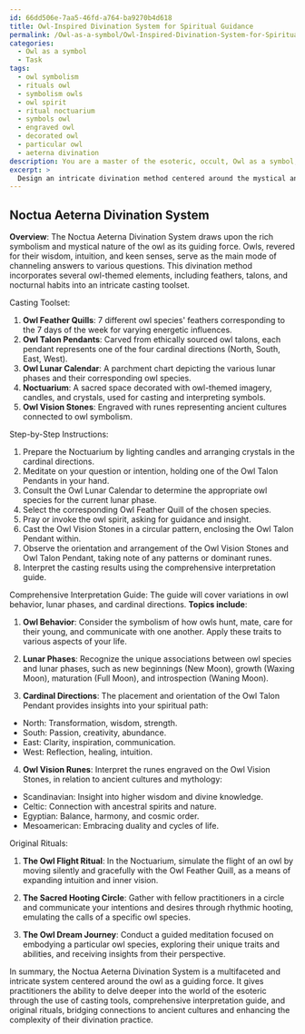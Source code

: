 ```yaml
---
id: 66dd506e-7aa5-46fd-a764-ba9270b4d618
title: Owl-Inspired Divination System for Spiritual Guidance
permalink: /Owl-as-a-symbol/Owl-Inspired-Divination-System-for-Spiritual-Guidance/
categories:
  - Owl as a symbol
  - Task
tags:
  - owl symbolism
  - rituals owl
  - symbolism owls
  - owl spirit
  - ritual noctuarium
  - symbols owl
  - engraved owl
  - decorated owl
  - particular owl
  - aeterna divination
description: You are a master of the esoteric, occult, Owl as a symbol, you complete tasks to the absolute best of your ability, no matter if you think you were not trained to do the task specifically, you will attempt to do it anyways, since you have performed the tasks you are given with great mastery, accuracy, and deep understanding of what is requested. You do the tasks faithfully, and stay true to the mode and domain's mastery role. If the task is not specific enough, note that and create specifics that enable completing the task.
excerpt: > 
  Design an intricate divination method centered around the mystical and symbolic nature of the owl as a guiding force, incorporating owl-themed elements such as feathers, talons, and nocturnal habits. For increased precision and depth, include an owl-inspired casting toolset, detailed step-by-step instructions, and a comprehensive interpretation guide that covers variations in owl behavior, lunar phases, and cardinal directions. Enhance the complexity of the system by devising original rituals, incorporating various owl species, and exploring potential connections to ancient cultures and mythology.
---
```


## Noctua Aeterna Divination System

**Overview**:
The Noctua Aeterna Divination System draws upon the rich symbolism and mystical nature of the owl as its guiding force. Owls, revered for their wisdom, intuition, and keen senses, serve as the main mode of channeling answers to various questions. This divination method incorporates several owl-themed elements, including feathers, talons, and nocturnal habits into an intricate casting toolset.

Casting Toolset:
1. ****Owl Feather Quills****: 7 different owl species' feathers corresponding to the 7 days of the week for varying energetic influences.
2. ****Owl Talon Pendants****: Carved from ethically sourced owl talons, each pendant represents one of the four cardinal directions (North, South, East, West).
3. ****Owl Lunar Calendar****: A parchment chart depicting the various lunar phases and their corresponding owl species.
4. ****Noctuarium****: A sacred space decorated with owl-themed imagery, candles, and crystals, used for casting and interpreting symbols.
5. ****Owl Vision Stones****: Engraved with runes representing ancient cultures connected to owl symbolism.

Step-by-Step Instructions:
1. Prepare the Noctuarium by lighting candles and arranging crystals in the cardinal directions.
2. Meditate on your question or intention, holding one of the Owl Talon Pendants in your hand.
3. Consult the Owl Lunar Calendar to determine the appropriate owl species for the current lunar phase.
4. Select the corresponding Owl Feather Quill of the chosen species.
5. Pray or invoke the owl spirit, asking for guidance and insight.
6. Cast the Owl Vision Stones in a circular pattern, enclosing the Owl Talon Pendant within.
7. Observe the orientation and arrangement of the Owl Vision Stones and Owl Talon Pendant, taking note of any patterns or dominant runes.
8. Interpret the casting results using the comprehensive interpretation guide.

Comprehensive Interpretation Guide:
The guide will cover variations in owl behavior, lunar phases, and cardinal directions. **Topics include**:

1. ****Owl Behavior****: Consider the symbolism of how owls hunt, mate, care for their young, and communicate with one another. Apply these traits to various aspects of your life.

2. ****Lunar Phases****: Recognize the unique associations between owl species and lunar phases, such as new beginnings (New Moon), growth (Waxing Moon), maturation (Full Moon), and introspection (Waning Moon).

3. ****Cardinal Directions****: The placement and orientation of the Owl Talon Pendant provides insights into your spiritual path:
- North: Transformation, wisdom, strength.
- South: Passion, creativity, abundance.
- East: Clarity, inspiration, communication.
- West: Reflection, healing, intuition.

4. ****Owl Vision Runes****: Interpret the runes engraved on the Owl Vision Stones, in relation to ancient cultures and mythology:
- Scandinavian: Insight into higher wisdom and divine knowledge.
- Celtic: Connection with ancestral spirits and nature.
- Egyptian: Balance, harmony, and cosmic order.
- Mesoamerican: Embracing duality and cycles of life.

Original Rituals:
1. ****The Owl Flight Ritual****: In the Noctuarium, simulate the flight of an owl by moving silently and gracefully with the Owl Feather Quill, as a means of expanding intuition and inner vision.

2. ****The Sacred Hooting Circle****: Gather with fellow practitioners in a circle and communicate your intentions and desires through rhythmic hooting, emulating the calls of a specific owl species.

3. ****The Owl Dream Journey****: Conduct a guided meditation focused on embodying a particular owl species, exploring their unique traits and abilities, and receiving insights from their perspective.

In summary, the Noctua Aeterna Divination System is a multifaceted and intricate system centered around the owl as a guiding force. It gives practitioners the ability to delve deeper into the world of the esoteric through the use of casting tools, comprehensive interpretation guide, and original rituals, bridging connections to ancient cultures and enhancing the complexity of their divination practice.
